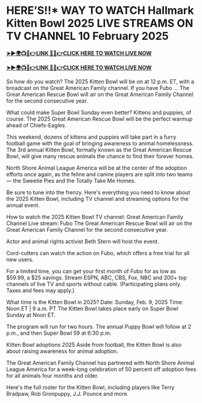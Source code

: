 # HERE’S!!* WAY TO WATCH Hallmark Kitten Bowl 2025 LIVE STREAMS ON TV CHANNEL 10 February 2025


**[➤►🌍📺📱👉LINK 🔴✅👉CLICK HERE TO WATCH LIVE NOW](https://nflredzones.blogspot.com/2025/02/super-bowl-2025-github.html)**

**[➤►🌍📺📱👉LINK 🔴✅👉CLICK HERE TO WATCH LIVE NOW](https://nflredzones.blogspot.com/2025/02/super-bowl-2025-github.html)**


So how do you watch? The 2025 Kitten Bowl will be on at 12 p.m. ET, with a broadcast on the Great American Family channel. If you have Fubo ... The Great American Rescue Bowl will air on the Great American Family Channel for the second consecutive year. 

What could make Super Bowl Sunday even better? Kittens and puppies, of course. The 2025 Great American Rescue Bowl will be the perfect warmup ahead of Chiefs-Eagles.

This weekend, dozens of kittens and puppies will take part in a furry football game with the goal of bringing awareness to animal homelessness. The 3rd annual Kitten Bowl, formally known as the Great American Rescue Bowl, will give many rescue animals the chance to find their forever homes.

North Shore Animal League America will be at the center of the adoption efforts once again, as the feline and canine players are split into two teams — the Sweetie Pies and the Totally Take Me Homes.

Be sure to tune into the frenzy. Here's everything you need to know about the 2025 Kitten Bowl, including TV channel and streaming options for the annual event.

How to watch the 2025 Kitten Bowl
TV channel: Great American Family Channel
Live stream: Fubo
The Great American Rescue Bowl will air on the Great American Family Channel for the second consecutive year.

Actor and animal rights activist Beth Stern will host the event.

Cord-cutters can watch the action on Fubo, which offers a free trial for all new users.

For a limited time, you can get your first month of Fubo for as low as $59.99, a $25 savings. Stream ESPN, ABC, CBS, Fox, NBC and 200+ top channels of live TV and sports without cable. (Participating plans only. Taxes and fees may apply.)

What time is the Kitten Bowl in 2025?
Date: Sunday, Feb. 9, 2025
Time: Noon ET | 9 a.m. PT
The Kitten Bowl takes place early on Super Bowl Sunday at Noon ET.

The program will run for two hours. The annual Puppy Bowl will follow at 2 p.m., and then Super Bowl 59 at 6:30 p.m.

Kitten Bowl adoptions 2025
Aside from football, the Kitten Bowl is also about raising awareness for animal adoption. 

The Great American Family Channel has partnered with North Shore Animal League America for a week-long celebration of 50 percent off adoption fees for all animals four months and older. 

Here's the full roster for the Kitten Bowl, including players like Terry Bradpaw, Rob Gronpuppy, J.J. Pounce and more. 

